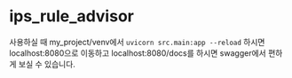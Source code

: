 # ips_rule_advisor
사용하실 때 my_project/venv에서 `uvicorn src.main:app --reload` 하시면
localhost:8080으로 이동하고 localhost:8080/docs를 하시면 swagger에서 편하게 보실 수 있습니다.

